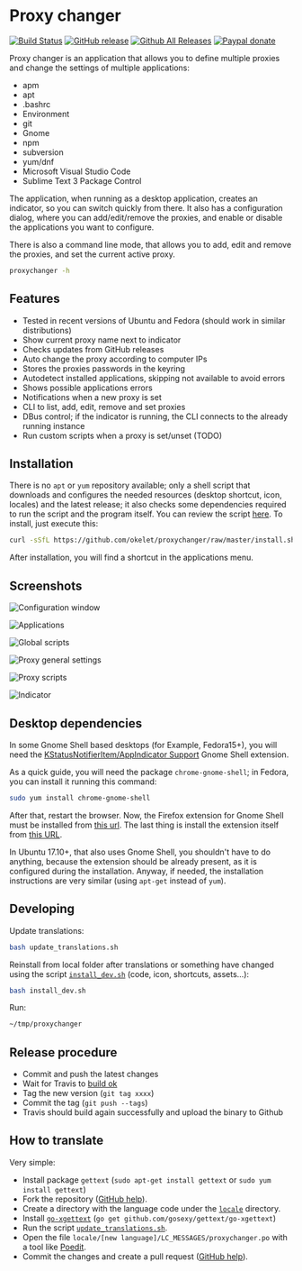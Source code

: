 
# Proxy changer

[![Build Status](https://travis-ci.org/okelet/proxychanger.svg?branch=master)](https://travis-ci.org/okelet/proxychanger)
[![GitHub release](https://img.shields.io/github/release/okelet/proxychanger.svg)](https://github.com/okelet/proxychanger/releases/latest)
[![Github All Releases](https://img.shields.io/github/downloads/okelet/proxychanger/total.svg)](https://github.com/okelet/proxychanger/releases)
[![Paypal donate](https://img.shields.io/badge/paypal-donate-yellow.svg)](https://paypal.me/okelet)

Proxy changer is an application that allows you to define multiple proxies and change the settings of multiple
applications:

* apm
* apt
* .bashrc
* Environment
* git
* Gnome
* npm
* subversion
* yum/dnf
* Microsoft Visual Studio Code
* Sublime Text 3 Package Control

The application, when running as a desktop application, creates an indicator, so you can switch quickly
from there. It also has a configuration dialog, where you can add/edit/remove the proxies, and enable or
disable the applications you want to configure.

There is also a command line mode, that allows you to add, edit and remove the proxies, and set the current
active proxy.

```bash
proxychanger -h
```


## Features

* Tested in recent versions of Ubuntu and Fedora (should work in similar distributions)
* Show current proxy name next to indicator
* Checks updates from GitHub releases
* Auto change the proxy according to computer IPs
* Stores the proxies passwords in the keyring
* Autodetect installed applications, skipping not available to avoid errors
* Shows possible applications errors
* Notifications when a new proxy is set
* CLI to list, add, edit, remove and set proxies
* DBus control; if the indicator is running, the CLI connects to the already running instance
* Run custom scripts when a proxy is set/unset (TODO)


## Installation 

There is no `apt` or `yum` repository available; only a shell script that downloads and configures
the needed resources (desktop shortcut, icon, locales) and the latest release; it also checks some dependencies
required to run the script and the program itself. You can review the script [here](install.sh). To install,
just execute this: 

```bash
curl -sSfL https://github.com/okelet/proxychanger/raw/master/install.sh | bash
```

After installation, you will find a shortcut in the applications menu. 


## Screenshots

![Configuration window](doc/configuration.png "Configuration window")

![Applications](doc/apps.png "Applications")

![Global scripts](doc/global_scripts.png "Global scripts")

![Proxy general settings](doc/proxy_general.png "Proxy general settings")

![Proxy scripts](doc/proxy_scripts.png "Proxy scripts")

![Indicator](doc/indicator.png "Indicator")


## Desktop dependencies

In some Gnome Shell based desktops (for Example, Fedora15+), you will need the 
[KStatusNotifierItem/AppIndicator Support](https://extensions.gnome.org/extension/615/appindicator-support/) Gnome Shell extension.

As a quick guide, you will need the package `chrome-gnome-shell`; in Fedora, you can install it running this command:

```bash
sudo yum install chrome-gnome-shell
```

After that, restart the browser. Now, the Firefox extension for Gnome Shell must be installed from [this url](https://addons.mozilla.org/en-US/firefox/addon/gnome-shell-integration/). The last thing is install the extension itself from [this URL](https://extensions.gnome.org/extension/615/appindicator-support/).

In Ubuntu 17.10+, that also uses Gnome Shell, you shouldn't have to do anything, because the extension should be already present, as it is configured during the installation. Anyway, if needed, the installation instructions are very similar (using `apt-get` instead of `yum`).


## Developing

Update translations:

```bash
bash update_translations.sh
```

Reinstall from local folder after translations or something have changed using the script [`install_dev.sh`](install_dev.sh) (code, icon, shortcuts, assets...):

```bash
bash install_dev.sh
```

Run:

```bash
~/tmp/proxychanger
```

## Release procedure

* Commit and push the latest changes
* Wait for Travis to [build ok](https://travis-ci.org/okelet/proxychanger)
* Tag the new version (`git tag xxxx`)
* Commit the tag (`git push --tags`)
* Travis should build again successfully and upload the binary to Github


## How to translate

Very simple:

- Install package `gettext` (`sudo apt-get install gettext` or `sudo yum install gettext`)
- Fork the repository ([GitHub help](https://help.github.com/articles/fork-a-repo/)).
- Create a directory with the language code under the [`locale`](locale) directory.
- Install [`go-xgettext`](https://github.com/gosexy/gettext) (`go get github.com/gosexy/gettext/go-xgettext`)
- Run the script [`update_translations.sh`](update_translations.sh).
- Open the file `locale/[new language]/LC_MESSAGES/proxychanger.po` with a tool like [Poedit](https://poedit.net).
- Commit the changes and create a pull request ([GitHub help](https://help.github.com/articles/creating-a-pull-request-from-a-fork/)).
